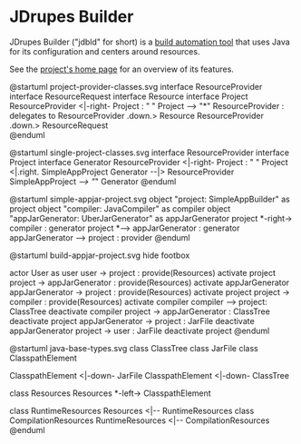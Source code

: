 # JDrupes Builder

JDrupes Builder ("jdbld" for short) is a
[build automation tool](https://en.wikipedia.org/wiki/Build_system_(software_development))
that uses Java for its configuration and centers around resources.

See the [project's home page](../index.html) for an overview of its features.

@startuml project-provider-classes.svg
interface ResourceProvider
interface ResourceRequest
interface Resource
interface Project
ResourceProvider <|-right- Project : "     "
Project --> "*" ResourceProvider : delegates to
ResourceProvider .down.> Resource
ResourceProvider .down.> ResourceRequest  
@enduml

@startuml single-project-classes.svg
interface ResourceProvider
interface Project
interface Generator
ResourceProvider <|-right- Project : "     "
Project <|.right. SimpleAppProject 
Generator --|> ResourceProvider
SimpleAppProject *--> "*" Generator
@enduml

@startuml simple-appjar-project.svg
object "project: SimpleAppBuilder" as project
object "compiler: JavaCompiler" as compiler
object "appJarGenerator: UberJarGenerator" as appJarGenerator
project *-right-> compiler : generator
project *--> appJarGenerator : generator
appJarGenerator --> project : provider
@enduml

@startuml build-appjar-project.svg
hide footbox

actor User as user
user -> project : provide(Resources<AppJarFile>)
activate project
project -> appJarGenerator : provide(Resources<AppJarFile>)
activate appJarGenerator
appJarGenerator -> project : provide(Resources<ClasspathElement>)
activate project
project -> compiler : provide(Resources<ClasspathElement>)
activate compiler
compiler --> project: ClassTree
deactivate compiler
project -> appJarGenerator : ClassTree
deactivate project
appJarGenerator -> project : JarFile
deactivate appJarGenerator
project -> user : JarFile
deactivate project
@enduml

@startuml java-base-types.svg
class ClassTree
class JarFile
class ClasspathElement

ClasspathElement <|-down- JarFile
ClasspathElement <|-down- ClassTree

class Resources<ClasspathElement>
Resources *-left-> ClasspathElement

class RuntimeResources
Resources <|-- RuntimeResources
class CompilationResources
RuntimeResources <|-- CompilationResources
@enduml
